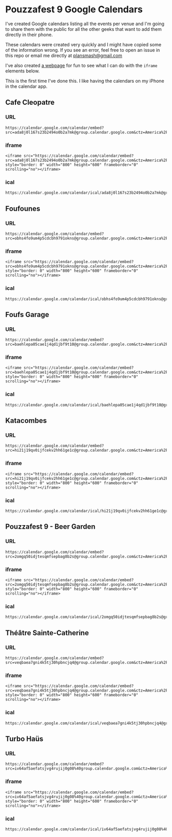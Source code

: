 # Pouzzafest 9 Google Calendars

I've created Google calendars listing all the events per venue and I'm going to share them with the public for all the other geeks that want to add them directly in their phone.

These calendars were created very quickly and I might have copied some of the information wrong. If you see an error, feel free to open an issue in this repo or email me directly at [plansmash@gmail.com](mailto:plansmash@me.com)

I've also created [a webpage](./index.html) for fun to see what I can do with the `iframe` elements below.

This is the first time I've done this. I like having the calendars on my iPhone in the calendar app.

## Cafe Cleopatre

### URL

```
https://calendar.google.com/calendar/embed?src=ada8j0l167s23b2494o0b2a7mk@group.calendar.google.com&ctz=America%2FToronto
```

### iframe

```
<iframe src="https://calendar.google.com/calendar/embed?src=ada8j0l167s23b2494o0b2a7mk@group.calendar.google.com&ctz=America%2FToronto&mode=AGENDA" style="border: 0" width="800" height="600" frameborder="0" scrolling="no"></iframe>
```

### ical

```
https://calendar.google.com/calendar/ical/ada8j0l167s23b2494o0b2a7mk@group.calendar.google.com/public/basic.ics
```

## Foufounes

### URL

```
https://calendar.google.com/calendar/embed?src=obhs4fo9um4p5cdcbh9791okns@group.calendar.google.com&ctz=America%2FToronto
```

### iframe

```
<iframe src="https://calendar.google.com/calendar/embed?src=obhs4fo9um4p5cdcbh9791okns@group.calendar.google.com&ctz=America%2FToronto&mode=AGENDA" style="border: 0" width="800" height="600" frameborder="0" scrolling="no"></iframe>
```

### ical

```
https://calendar.google.com/calendar/ical/obhs4fo9um4p5cdcbh9791okns@group.calendar.google.com/public/basic.ics
```

## Foufs Garage

### URL

```
https://calendar.google.com/calendar/embed?src=baehlepa05cae1j4qd1jbf9t10@group.calendar.google.com&ctz=America%2FToronto
```

### iframe

```
<iframe src="https://calendar.google.com/calendar/embed?src=baehlepa05cae1j4qd1jbf9t10@group.calendar.google.com&ctz=America%2FToronto&mode=AGENDA" style="border: 0" width="800" height="600" frameborder="0" scrolling="no"></iframe>
```

### ical

```
https://calendar.google.com/calendar/ical/baehlepa05cae1j4qd1jbf9t10@group.calendar.google.com/public/basic.ics
```

## Katacombes

### URL

```
https://calendar.google.com/calendar/embed?src=hi21j19qv0ijfcekv2hh61ge1c@group.calendar.google.com&ctz=America%2FToronto
```

### iframe

```
<iframe src="https://calendar.google.com/calendar/embed?src=hi21j19qv0ijfcekv2hh61ge1c@group.calendar.google.com&ctz=America%2FToronto&mode=AGENDA" style="border: 0" width="800" height="600" frameborder="0" scrolling="no"></iframe>
```

### ical

```
https://calendar.google.com/calendar/ical/hi21j19qv0ijfcekv2hh61ge1c@group.calendar.google.com/public/basic.ics
```

## Pouzzafest 9 - Beer Garden

### URL

```
https://calendar.google.com/calendar/embed?src=2omgq50idjtesqmfsepbag8b2s@group.calendar.google.com&ctz=America%2FToronto
```

### iframe

```
<iframe src="https://calendar.google.com/calendar/embed?src=2omgq50idjtesqmfsepbag8b2s@group.calendar.google.com&ctz=America%2FToronto&mode=AGENDA" style="border: 0" width="800" height="600" frameborder="0" scrolling="no"></iframe>
```

### ical

```
https://calendar.google.com/calendar/ical/2omgq50idjtesqmfsepbag8b2s@group.calendar.google.com/public/basic.ics
```

## Théâtre Sainte-Catherine

### URL

```
https://calendar.google.com/calendar/embed?src=veqbaea7gni4k5tj30hpbncjq4@group.calendar.google.com&ctz=America%2FToronto
```

### iframe

```
<iframe src="https://calendar.google.com/calendar/embed?src=veqbaea7gni4k5tj30hpbncjq4@group.calendar.google.com&ctz=America%2FToronto&mode=AGENDA" style="border: 0" width="800" height="600" frameborder="0" scrolling="no"></iframe>
```

### ical

```
https://calendar.google.com/calendar/ical/veqbaea7gni4k5tj30hpbncjq4@group.calendar.google.com/public/basic.ics
```

## Turbo Haüs

### URL
```
https://calendar.google.com/calendar/embed?src=iv64af5aefatsjvg4rujij0g08%40group.calendar.google.com&ctz=America%2FToronto
```

### iframe
```
<iframe src="https://calendar.google.com/calendar/embed?src=iv64af5aefatsjvg4rujij0g08%40group.calendar.google.com&ctz=America%2FToronto&mode=AGENDA" style="border: 0" width="800" height="600" frameborder="0" scrolling="no"></iframe>
```

### ical
```
https://calendar.google.com/calendar/ical/iv64af5aefatsjvg4rujij0g08%40group.calendar.google.com/public/basic.ics
```
